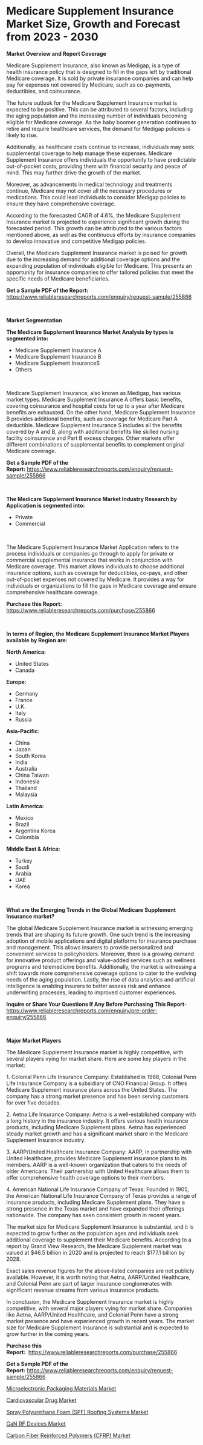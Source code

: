 <p><h1>Medicare Supplement Insurance Market Size, Growth and Forecast from 2023 - 2030</h1></p><p><strong>Market Overview and Report Coverage</strong></p>
<p><p>Medicare Supplement Insurance, also known as Medigap, is a type of health insurance policy that is designed to fill in the gaps left by traditional Medicare coverage. It is sold by private insurance companies and can help pay for expenses not covered by Medicare, such as co-payments, deductibles, and coinsurance.</p><p>The future outlook for the Medicare Supplement Insurance market is expected to be positive. This can be attributed to several factors, including the aging population and the increasing number of individuals becoming eligible for Medicare coverage. As the baby boomer generation continues to retire and require healthcare services, the demand for Medigap policies is likely to rise.</p><p>Additionally, as healthcare costs continue to increase, individuals may seek supplemental coverage to help manage these expenses. Medicare Supplement Insurance offers individuals the opportunity to have predictable out-of-pocket costs, providing them with financial security and peace of mind. This may further drive the growth of the market.</p><p>Moreover, as advancements in medical technology and treatments continue, Medicare may not cover all the necessary procedures or medications. This could lead individuals to consider Medigap policies to ensure they have comprehensive coverage.</p><p>According to the forecasted CAGR of 4.6%, the Medicare Supplement Insurance market is projected to experience significant growth during the forecasted period. This growth can be attributed to the various factors mentioned above, as well as the continuous efforts by insurance companies to develop innovative and competitive Medigap policies.</p><p>Overall, the Medicare Supplement Insurance market is poised for growth due to the increasing demand for additional coverage options and the expanding population of individuals eligible for Medicare. This presents an opportunity for insurance companies to offer tailored policies that meet the specific needs of Medicare beneficiaries.</p></p>
<p><strong>Get a Sample PDF of the Report:</strong> <a href="https://www.reliableresearchreports.com/enquiry/request-sample/255866">https://www.reliableresearchreports.com/enquiry/request-sample/255866</a></p>
<p>&nbsp;</p>
<p><strong>Market Segmentation</strong></p>
<p><strong>The Medicare Supplement Insurance Market Analysis by types is segmented into:</strong></p>
<p><ul><li>Medicare Supplement Insurance A</li><li>Medicare Supplement Insurance B</li><li>Medicare Supplement InsuranceS</li><li>Others</li></ul></p>
<p>&nbsp;</p>
<p><p>Medicare Supplement Insurance, also known as Medigap, has various market types. Medicare Supplement Insurance A offers basic benefits, covering coinsurance and hospital costs for up to a year after Medicare benefits are exhausted. On the other hand, Medicare Supplement Insurance B provides additional benefits, such as coverage for Medicare Part A deductible. Medicare Supplement Insurance S includes all the benefits covered by A and B, along with additional benefits like skilled nursing facility coinsurance and Part B excess charges. Other markets offer different combinations of supplemental benefits to complement original Medicare coverage.</p></p>
<p><strong>Get a Sample PDF of the Report:</strong>&nbsp;<a href="https://www.reliableresearchreports.com/enquiry/request-sample/255866">https://www.reliableresearchreports.com/enquiry/request-sample/255866</a></p>
<p>&nbsp;</p>
<p><strong>The Medicare Supplement Insurance Market Industry Research by Application is segmented into:</strong></p>
<p><ul><li>Private</li><li>Commercial</li></ul></p>
<p>&nbsp;</p>
<p><p>The Medicare Supplement Insurance Market Application refers to the process individuals or companies go through to apply for private or commercial supplemental insurance that works in conjunction with Medicare coverage. This market allows individuals to choose additional insurance options, such as coverage for deductibles, co-pays, and other out-of-pocket expenses not covered by Medicare. It provides a way for individuals or organizations to fill the gaps in Medicare coverage and ensure comprehensive healthcare coverage.</p></p>
<p><strong>Purchase this Report:</strong>&nbsp; <a href="https://www.reliableresearchreports.com/purchase/255866">https://www.reliableresearchreports.com/purchase/255866</a></p>
<p>&nbsp;</p>
<p><strong>In terms of Region, the Medicare Supplement Insurance Market Players available by Region are:</strong></p>
<p>
    <p> <strong> North America: </strong>
        <ul>
            <li>United States</li>
            <li>Canada</li>
        </ul>
        </p> 
    <p> <strong> Europe: </strong>
        <ul>
            <li>Germany</li>
            <li>France</li>
            <li>U.K.</li>
            <li>Italy</li>
            <li>Russia</li>
        </ul>
        </p> 
    <p> <strong> Asia-Pacific: </strong>
        <ul>
            <li>China</li>
            <li>Japan</li>
            <li>South Korea</li>
            <li>India</li>
            <li>Australia</li>
            <li>China Taiwan</li>
            <li>Indonesia</li>
            <li>Thailand</li>
            <li>Malaysia</li>
        </ul>
        </p> 
    <p> <strong> Latin America: </strong>
        <ul>
            <li>Mexico</li>
            <li>Brazil</li>
            <li>Argentina Korea</li>
            <li>Colombia</li>
        </ul>
        </p> 
    <p> <strong> Middle East & Africa: </strong>
        <ul>
            <li>Turkey</li>
            <li>Saudi</li>
            <li>Arabia</li>
            <li>UAE</li>
            <li>Korea</li>
        </ul>
    </p>
    </p>
<p>&nbsp;</p>
<p><strong>What are the Emerging Trends in the Global Medicare Supplement Insurance market?</strong></p>
<p><p>The global Medicare Supplement Insurance market is witnessing emerging trends that are shaping its future growth. One such trend is the increasing adoption of mobile applications and digital platforms for insurance purchase and management. This allows insurers to provide personalized and convenient services to policyholders. Moreover, there is a growing demand for innovative product offerings and value-added services such as wellness programs and telemedicine benefits. Additionally, the market is witnessing a shift towards more comprehensive coverage options to cater to the evolving needs of the aging population. Lastly, the rise of data analytics and artificial intelligence is enabling insurers to better assess risk and enhance underwriting processes, leading to improved customer experiences.</p></p>
<p><strong>Inquire or Share Your Questions If Any Before Purchasing This Report</strong>- <a href="https://www.reliableresearchreports.com/enquiry/pre-order-enquiry/255866">https://www.reliableresearchreports.com/enquiry/pre-order-enquiry/255866</a></p>
<p>&nbsp;</p>
<p><strong>Major Market Players</strong></p>
<p><p>The Medicare Supplement Insurance market is highly competitive, with several players vying for market share. Here are some key players in the market:</p><p>1. Colonial Penn Life Insurance Company: Established in 1968, Colonial Penn Life Insurance Company is a subsidiary of CNO Financial Group. It offers Medicare Supplement insurance plans across the United States. The company has a strong market presence and has been serving customers for over five decades.</p><p>2. Aetna Life Insurance Company: Aetna is a well-established company with a long history in the insurance industry. It offers various health insurance products, including Medicare Supplement plans. Aetna has experienced steady market growth and has a significant market share in the Medicare Supplement Insurance industry.</p><p>3. AARP/United Healthcare Insurance Company: AARP, in partnership with United Healthcare, provides Medicare Supplement insurance plans to its members. AARP is a well-known organization that caters to the needs of older Americans. Their partnership with United Healthcare allows them to offer comprehensive health coverage options to their members.</p><p>4. American National Life Insurance Company of Texas: Founded in 1905, the American National Life Insurance Company of Texas provides a range of insurance products, including Medicare Supplement plans. They have a strong presence in the Texas market and have expanded their offerings nationwide. The company has seen consistent growth in recent years.</p><p>The market size for Medicare Supplement Insurance is substantial, and it is expected to grow further as the population ages and individuals seek additional coverage to supplement their Medicare benefits. According to a report by Grand View Research, the Medicare Supplement market was valued at $46.5 billion in 2020 and is projected to reach $177.1 billion by 2028.</p><p>Exact sales revenue figures for the above-listed companies are not publicly available. However, it is worth noting that Aetna, AARP/United Healthcare, and Colonial Penn are part of larger insurance conglomerates with significant revenue streams from various insurance products.</p><p>In conclusion, the Medicare Supplement Insurance market is highly competitive, with several major players vying for market share. Companies like Aetna, AARP/United Healthcare, and Colonial Penn have a strong market presence and have experienced growth in recent years. The market size for Medicare Supplement Insurance is substantial and is expected to grow further in the coming years.</p></p>
<p><strong>Purchase this Report:</strong>&nbsp;&nbsp;<a href="https://www.reliableresearchreports.com/purchase/255866">https://www.reliableresearchreports.com/purchase/255866</a></p>
<p></p>
<p><strong>Get a Sample PDF of the Report:</strong>&nbsp;<a href="https://www.reliableresearchreports.com/enquiry/request-sample/255866">https://www.reliableresearchreports.com/enquiry/request-sample/255866</a></p>
<p><p><a href="https://medium.com/@fire.belt.bug/microelectronic-packaging-materials-market-comprehensive-assessment-by-type-application-and-0839cf422fb3">Microelectronic Packaging Materials Market</a></p><p><a href="https://github.com/maliyahmorrow6654/Market-Research-Report-List-1/blob/main/cardiovascular-drug-market.md">Cardiovascular Drug Market</a></p><p><a href="https://medium.com/@index.mill.peace/spray-polyurethane-foam-spf-roofing-systems-market-size-reveals-the-best-marketing-channels-in-a8c8a2321693">Spray Polyurethane Foam (SPF) Roofing Systems Market</a></p><p><a href="https://www.linkedin.com/pulse/gan-rf-devices-market-research-report-unlocks-analysis-financial-hagzf/">GaN RF Devices Market</a></p><p><a href="https://github.com/abdelrhmankishk22/Market-Research-Report-List-1/blob/main/carbon-fiber-reinforced-polymers-cfrp-market.md">Carbon Fiber Reinforced Polymers (CFRP) Market</a></p></p>